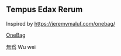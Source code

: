 ## Tempus Edax Rerum
Inspired by https://jeremymaluf.com/onebag/


[OneBag](https://lighterpack.com/r/or854i)


無爲 Wu wei




